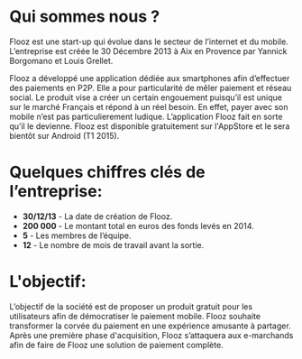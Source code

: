 # Qui sommes nous ?  

Flooz est une start-up qui évolue dans le secteur de l’internet et du mobile. L’entreprise est créée le 30 Décembre 2013 à Aix en Provence par Yannick Borgomano et Louis Grellet.  

Flooz a développé une application dédiée aux smartphones afin d’effectuer des paiements en P2P. Elle a pour particularité de mêler paiement et réseau social. Le produit vise a créer un certain engouement puisqu’il est unique sur le marché Français et répond à un réel besoin. En effet, payer avec son mobile n’est pas particulierement ludique. L’application Flooz fait en sorte qu’il le devienne. Flooz est disponible gratuitement sur l'AppStore et le sera bientôt sur Android (T1 2015).  

# Quelques chiffres clés de l’entreprise:  

- **30/12/13** - La date de création de Flooz.
- **200 000** - Le montant total en euros des fonds levés en 2014.
- **5** - Les membres de l’équipe. 
- **12** - Le nombre de mois de travail avant la sortie.  

# L'objectif:  

L’objectif de la société est de proposer un produit gratuit pour les utilisateurs afin de démocratiser le paiement mobile. Flooz souhaite transformer la corvée du paiement en une expérience amusante à partager. Après une première phase d'acquisition, Flooz s’attaquera aux e-marchands afin de faire de Flooz une solution de paiement complète. 
